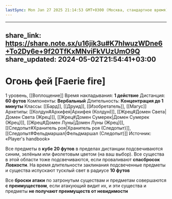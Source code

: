 ```yaml
---
lastSync: Mon Jan 27 2025 21:14:53 GMT+0300 (Москва, стандартное время)
---
```

---
share_link: https://share.note.sx/u16jik3u#K7hIwuzWDne6+To2Dy6e+9f20TfKxMNviFkVUzUmO9Q
share_updated: 2024-05-02T21:54:41+03:00
---
# Огонь фей [Faerie fire]
1 уровень, [[Воплощение]]
Время накладывания: **1 действие**
Дистанция: **60 футов**
Компоненты: **Вербальный**
Длительность: **Концентрация до 1 минуты**
Классы: [[Бард]], [[Друид]], [[Изобретатель]], [[Магус]]
Архетипы: [[Колдун#Архифея|Архифея (Колдун)]], [[Жрец#Домен Света|Домен Света (Жрец)]], [[Жрец#Домен Сумерек|Домен Сумерек (Жрец)]], [[Жрец#Домен Луны|Домен Луны (Жрец)]], [[Следопыт#Хранитель роя|Хранитель роя (Следопыт)]], [[Следопыт#Фельдмаршал|Фельдмаршал (Следопыт)]]
Источник: «Player's handbook»

Все предметы в **кубе 20 футов** в пределах дистанции подсвечиваются синим, зелёным или фиолетовым цветом (на ваш выбор). Все существа в этой области тоже подсвечиваются, если проваливают **спасбросок Ловкости**. На время длительности заклинания подсвеченные предметы и существа испускают тусклый свет в радиусе **10 футов**

Все **броски атаки** по затронутым существам и предметам совершаются **с преимуществом**, если атакующий видит их, и эти существа и предметы **не получают преимуществ от невидимости**